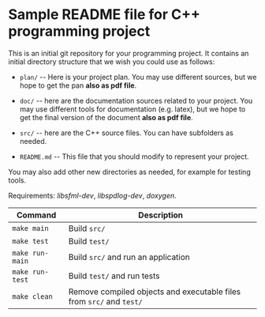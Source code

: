 # Sample README file for C++ programming project

This is an initial git repository for your programming project.
It contains an initial directory structure that we wish you could
use as follows:

  * `plan/` -- Here is your project plan. You may use different sources,
    but we hope to get the pan **also as pdf file**.

  * `doc/` -- here are the documentation sources related to your project.
    You may use different tools for documentation (e.g. latex),
    but we hope to get the final version of the document
    **also as pdf file**.

  * `src/` -- here are the C++ source files. You can have subfolders as needed.

  * `README.md` -- This file that you should modify to represent
    your project.

You may also add other new directories as needed, for example
for testing tools.


Requirements: *libsfml-dev*, *libspdlog-dev*, *doxygen*.

| Command             | Description                                                          |
|---------------------|----------------------------------------------------------------------|
| ```make main```     | Build `src/`                                                         |
| ```make test```     | Build `test/`                                                        |
| ```make run-main``` | Build `src/` and run an application                                  |
| ```make run-test``` | Build `test/` and run tests                                          |
| ```make clean```    | Remove compiled objects and executable files from `src/` and `test/` |
